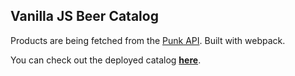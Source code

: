 ## Vanilla JS Beer Catalog

Products are being fetched from the [Punk API](https://punkapi.com/). Built with webpack.

You can check out the deployed catalog **[here](/)**.